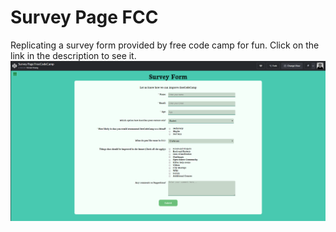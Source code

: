 # Survey Page FCC
Replicating a survey form provided by free code camp for fun. Click on the link in the description to see it.
![survey-form](surveyform.PNG)
